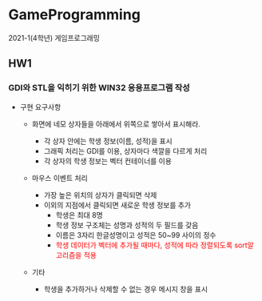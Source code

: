 # GameProgramming
2021-1(4학년) 게임프로그래밍

## HW1
### GDI와 STL을 익히기 위한 WIN32 응용프로그램 작성

- 구현 요구사항
  - 화면에 네모 상자들을 아래에서 위쪽으로 쌓아서 표시해라.
    - 각 상자 안에는 학생 정보(이름, 성적)을 표시
    - 그래픽 처리는 GDI를 이용, 상자마다 색깔을 다르게 처리
    - 각 상자의 학생 정보는 벡터 컨테이너를 이용


  - 마우스 이벤트 처리
    - 가장 높은 위치의 상자가 클릭되면 삭제
    - 이외의 지점에서 클릭되면 새로운 학생 정보를 추가
      - 학생은 최대 8명
      - 학생 정보 구조체는 성명과 성적의 두 필드를 갖음
      - 이름은 3자리 한글성명이고 성적은 50~99 사이의 정수
      - <span style="color:red">학생 데이터가 벡터에 추가될 때마다, 성적에 따라 정렬되도록 sort알고리즘을 적용</span>
    
   
   - 기타
     - 학생을 추가하거나 삭제할 수 없는 경우 메시지 창을 표시
     

